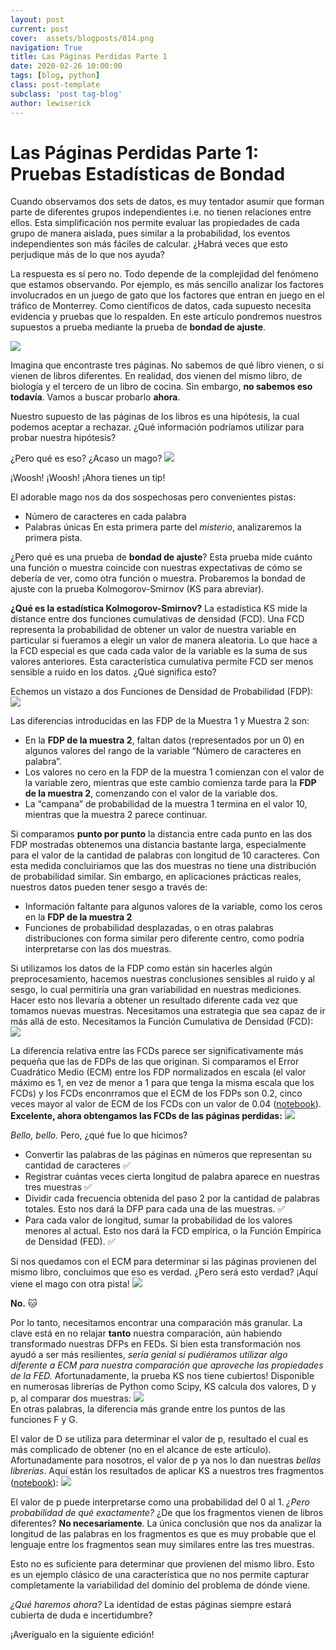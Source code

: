 ```yaml
---
layout: post
current: post
cover:  assets/blogposts/014.png
navigation: True
title: Las Páginas Perdidas Parte 1
date: 2020-02-26 10:00:00
tags: [blog, python]
class: post-template
subclass: 'post tag-blog'
author: lewiserick
---
```

<h1>Las Páginas Perdidas Parte 1: Pruebas Estadísticas de Bondad</h1>

Cuando observamos dos sets de datos, es muy tentador asumir que forman parte de diferentes grupos independientes i.e. no tienen relaciones entre ellos. Esta simplificación nos permite evaluar las propiedades de cada grupo de manera aislada, pues similar a la probabilidad, los eventos independientes son más fáciles de calcular. ¿Habrá veces que esto perjudique más de lo que nos ayuda?

La respuesta es sí pero no. Todo depende de la complejidad del fenómeno que estamos observando. Por ejemplo, es más sencillo analizar los factores involucrados en un juego de gato que los factores que entran en juego en el tráfico de Monterrey. Como científicos de datos, cada supuesto necesita evidencia y pruebas que lo respalden. En este artículo pondremos nuestros supuestos a prueba mediante la prueba de <b>bondad de ajuste</b>.

<img src="assets/blogposts/014_imagen_1.jpg"><br>

Imagina que encontraste tres páginas. No sabemos de qué libro vienen, o si vienen de libros diferentes. En realidad, dos vienen del mismo libro, de biología y el tercero de un libro de cocina. Sin embargo, <b>no sabemos eso todavía</b>. Vamos a buscar probarlo <b>ahora</b>.

Nuestro supuesto de las páginas de los libros es una hipótesis, la cual podemos aceptar a rechazar. ¿Qué información podríamos utilizar para probar nuestra hipótesis?

¿Pero qué es eso? ¿Acaso un mago?
<img src="assets/blogposts/014_imagen_2.jpg"></img><br>

¡Woosh! ¡Woosh! ¡Ahora tienes un tip!

El adorable mago nos da dos sospechosas pero convenientes pistas:
- Número de caracteres en cada palabra
- Palabras únicas
En esta primera parte del <i>misterio</i>, analizaremos la primera pista.

¿Pero qué es una prueba de <b>bondad de ajuste</b>? Esta prueba mide cuánto una función o muestra coincide con nuestras expectativas de cómo se debería de ver, como otra función o muestra. Probaremos la bondad de ajuste con la prueba Kolmogorov-Smirnov (KS para abreviar).

<b>¿Qué es la estadística Kolmogorov-Smirnov?</b>
La estadística KS mide la distance entre dos funciones cumulativas de densidad (FCD). Una FCD representa la probabilidad de obtener un valor de nuestra variable en particular si fueramos a elegir un valor de manera aleatoria. Lo que hace a la FCD especial es que cada cada valor de la variable es la suma de sus valores anteriores. Esta característica cumulativa permite FCD ser menos sensible a ruido en los datos. ¿Qué significa esto?

Echemos un vistazo a dos Funciones de Densidad de Probabilidad (FDP):
<img src="assets/blogposts/014_imagen_3.png"><br>

Las diferencias introducidas en las FDP de la Muestra 1 y Muestra 2 son:
- En la <b>FDP de la muestra 2</b>, faltan datos (representados por un 0) en algunos valores del rango de la variable “Número de caracteres en palabra”.
- Los valores no cero en la FDP de la muestra 1 comienzan con el valor de la variable zero, mientras que este cambio comienza tarde para la <b>FDP de la muestra 2</b>, comenzando con el valor de la variable dos.
- La “campana” de probabilidad de la muestra 1 termina en el valor 10, mientras que la muestra 2 parece continuar.

Si comparamos <b>punto por punto</b> la distancia entre cada punto en las dos FDP mostradas obtenemos una distancia bastante larga, especialmente para el valor de la cantidad de palabras con longitud de 10 caracteres. Con esta medida concluiriamos que las dos muestras no tiene una distribución de probabilidad similar. Sin embargo, en aplicaciones prácticas reales, nuestros datos pueden tener sesgo a través de:
- Información faltante para algunos valores de la variable, como los ceros en la <b>FDP de la muestra 2</b>
- Funciones de probabilidad desplazadas, o en otras palabras distribuciones con forma similar pero diferente centro, como podría interpretarse con las dos muestras.

Si utilizamos los datos de la FDP como están sin hacerles algún preprocesamiento, hacemos nuestras conclusiones sensibles al ruido y al sesgo, lo cual permitiría una gran variabilidad en nuestras mediciones. Hacer esto nos llevaría a obtener un resultado diferente cada vez que tomamos nuevas muestras. Necesitamos una estrategia que sea capaz de ir más allá de esto. Necesitamos la Función Cumulativa de Densidad (FCD):
<img src="assets/blogposts/014_imagen_4.png"></img><br>

La diferencia relativa entre las FCDs parece ser significativamente más pequeña que las de FDPs de las que originan. Si comparamos el Error Cuadrático Medio (ECM) entre los FDP normalizados en escala (el valor máximo es 1, en vez de menor a 1 para que tenga la misma escala que los FCDs) y los FCDs enconrramos que el ECM de los FDPs son 0.2, cinco veces mayor al valor de ECM de los FCDs con un valor de 0.04 (<a href="https://github.com/LewisErick/kolmogorov-smirnov/blob/master/Explaining%20CDFs.ipynb">notebook<a/>). <b>Excelente, ahora obtengamos las FCDs de las páginas perdidas:</b>
<img src="assets/blogposts/014_imagen_5.png"><br>

<i>Bello, bello.</i> Pero, ¿qué fue lo que hicimos?
- Convertir las palabras de las páginas en números que representan su cantidad de caracteres ✅
- Registrar cuántas veces cierta longitud de palabra aparece en nuestras tres muestras ✅
- Dividir cada frecuencia obtenida del paso 2 por la cantidad de palabras totales. Esto nos dará la DFP para cada una de las muestras. ✅
- Para cada valor de longitud, sumar la probabilidad de los valores menores al actual. Esto nos dará la FCD empírica, o la Función Empírica de Densidad (FED). ✅


Si nos quedamos con el ECM para determinar si las páginas provienen del mismo libro, concluimos que eso es verdad. ¿Pero será esto verdad?
¡Aquí viene el mago con otra pista!
<img src="assets/blogposts/014_imagen_6.jpg"></img><br>

<b>No.</b> 🐱

Por lo tanto, necesitamos encontrar una comparación más granular. La clave está en no relajar <b>tanto</b> nuestra comparación, aún habiendo transformado nuestras DFPs en FEDs. Si bien esta transformación nos ayudó a ser más resilientes, <i>sería genial si pudiéramos utilizar algo diferente a ECM para nuestra comparación que aproveche las propiedades de la FED.</i> Afortunadamente, la prueba KS nos tiene cubiertos! Disponible en numerosas librerías de Python como Scipy, KS calcula dos valores, D y p, al comparar dos muestras:
<img src="assets/blogposts/014_imagen_7.png"><br>
En otras palabras, la diferencia más grande entre los puntos de las funciones F y G.

El valor de D se utiliza para determinar el valor de p, resultado el cual es más complicado de obtener (no en el alcance de este artículo). Afortunadamente para nosotros, el valor de p ya nos lo dan nuestras <i>bellas librerías</i>. Aquí están los resultados de aplicar KS a nuestros tres fragmentos (<a href="https://github.com/LewisErick/kolmogorov-smirnov/blob/master/Kolmogorov-Smirnoff%20Test.ipynb">notebook</a>):
<img src="assets/blogposts/014_imagen_8.png"><br>

El valor de p puede interpretarse como una probabilidad del 0 al 1. <i>¿Pero probabilidad de qué exactamente?</i> ¿De que los fragmentos vienen de libros diferentes? <b>No necesariamente</b>. La única conclusión que nos da analizar la longitud de las palabras en los fragmentos es que es muy probable que el lenguaje entre los fragmentos sean muy similares entre las tres muestras.

Esto no es suficiente para determinar que provienen del mismo libro. Esto es un ejemplo clásico de una característica que no nos permite capturar completamente la variabilidad del dominio del problema de dónde viene.

<i>¿Qué haremos ahora?</i> La identidad de estas páginas siempre estará cubierta de duda e incertidumbre?

¡Averígualo en la siguiente edición!
